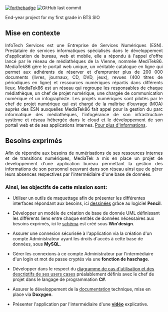 [![forthebadge](https://forthebadge.com/images/badges/made-with-c-sharp.svg)](https://forthebadge.com)
![GitHub last commit](https://img.shields.io/github/last-commit/elshindr/MediaTek86?style=for-the-badge)

End-year project for my first grade in BTS SIO


## Mise en contexte
<div align='justify'>
InfoTech Services est une Entreprise de Services Numériques (ESN). Prestataire de services informatiques spécialisés dans le développement d'application de bureau, web et mobile, elle a répondu à l'appel d'offre lancé par le réseau de médiathéques de la Vienne, nommée MediTek86. MediaTek86 gère le portail web unique, un véritable catalogue en ligne qui permet aux adhérents de réserver et d’emprunter plus de 200 000 documents (livres, journaux, CD, DVD, jeux), revues (400 titres de périodiques en ligne) et ressources numériques répartis dans différents lieux. MediaTek86 est un réseau qui regroupe les responsables de chaque médiathèque, un chef de projet numérique, une chargée de communication numérique et un infographiste. Les projets numériques sont pilotés par le chef de projet numérique qui est chargé de la maîtrise d’ouvrage (MOA) auprès des ESN auxquelles MediaTek86 fait appel pour la gestion du parc informatique des médiathèques, l’infogérance de son infrastructure système et réseau hébergée dans le cloud et le développement de son portail web et de ses applications internes. <a href="https://github.com/Elshindr/MediaTek86/blob/master/docs/Documentations/DigimediaTek86_Contexte.pdf">Pour plus d'informations</a>.
</div>

## Besoins exprimés
<div align='justify'>
Afin de répondre aux besoins de numérisations de ses ressources internes et de transitions numériques, MediaTek a mis en place un projet de developpement d'une application bureau permettant la gestion des informations de son personnel oeuvrant dans son réseau ainsi que de gèrer leurs absences respectives par l'intermédiaire d'une base de données.
</div>

### Ainsi, les objectifs de cette mission sont:


- Utiliser un outils de maquettage afin de présenter les différentes interfaces répondant aux besoins, ici <a href="https://github.com/Elshindr/MediaTek86/blob/master/docs/Documentations/Maquettes">dessinées</a> grâce au logiciel **Pencil**.

- Développer un modéle de création de base de donnée UML définissant les différents liens entre chaque entités de données nécessaires aux besoins exprimés, ici le <a href="https://github.com/Elshindr/MediaTek86/blob/master/docs//Documentations/BDD">schéma</a> est créé sous **Win'design**.

- Assurer une connexion sécurisée à l'application via la création d'un compte Administrateur ayant les droits d'accès à cette base de données, sous **MySQL**.

- Gérer les connexions à ce compte Administrateur par l'intermédiaire d'un login et mot de passe cryptés via une **fonction de haschage**.

- Développer dans le respect du <a href="https://github.com/Elshindr/MediaTek86/blob/master/docs/Documentations/DigimediaTek86_UsersCases.pdf">diagramme de cas d'utilisation et des descriptifs de ses users cases</a> préalablement définis avec le chef de projet dans le langage de programmation **C#**.

- Assurer le développement de la <a href="https://elshindr.github.io/MediaTek86/DocumentationTechnique_Doxygen/html/index.html">documentation</a> technique, mise en place via **Doxygen**.

- Présenter l'application par l'intermédiaire d'une <a href="https://elshindr.github.io/MediaTek86/Documentations/Video/index.html">**vidéo**</a> explicative.
